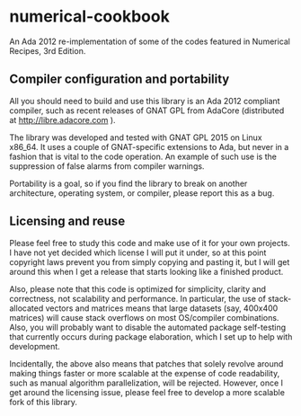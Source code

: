 # numerical-cookbook

An Ada 2012 re-implementation of some of the codes featured in Numerical Recipes, 3rd Edition.

## Compiler configuration and portability

All you should need to build and use this library is an Ada 2012 compliant compiler, such as recent releases of GNAT GPL from AdaCore (distributed at http://libre.adacore.com ).

The library was developed and tested with GNAT GPL 2015 on Linux x86_64. It uses a couple of GNAT-specific extensions to Ada, but never in a fashion that is vital to the code operation. An example of such use is the suppression of false alarms from compiler warnings.

Portability is a goal, so if you find the library to break on another architecture, operating system, or compiler, please report this as a bug.

## Licensing and reuse

Please feel free to study this code and make use of it for your own projects. I have not yet decided which license I will put it under, so at this point copyright laws prevent you from simply copying and pasting it, but I will get around this when I get a release that starts looking like a finished product.

Also, please note that this code is optimized for simplicity, clarity and correctness, not scalability and performance. In particular, the use of stack-allocated vectors and matrices means that large datasets (say, 400x400 matrices) will cause stack overflows on most OS/compiler combinations. Also, you will probably want to disable the automated package self-testing that currently occurs during package elaboration, which I set up to help with development.

Incidentally, the above also means that patches that solely revolve around making things faster or more scalable at the expense of code readability, such as manual algorithm parallelization, will be rejected. However, once I get around the licensing issue, please feel free to develop a more scalable fork of this library.
